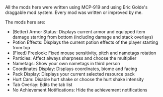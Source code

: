 All the mods here were written using MCP-919 and using Eric Golde's draggable mod system.
Every mod was written or improved by me.

The mods here are:

- (Better) Armor Status: Displays current armor and equipped item damage starting from bottom (including damage and stack overlays)
- Potion Effects: Displays the current potion effects of the player starting from top
- (Fixed) Freelook: Fixed mouse sensitivity, pitch and nametags rotation
- Particles: Affect always sharpness and choose the multiplier
- Nametags: Show your own nametags in third person
- Coordinates Display: Displays coordinates, biome and facing
- Pack Display: Displays your current selected resource pack
- Hurt Cam: Disable hurt shake or choose the hurt shake intensity
- Tab Overlay: Edits the tab list
- No Achievement Notifications: Hide the achievement notifications
